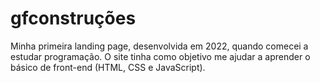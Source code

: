 # gfconstruções

<p>Minha primeira landing page, desenvolvida em 2022, quando comecei a estudar programação. O site tinha como objetivo me ajudar a aprender o básico de front-end (HTML, CSS e JavaScript).<p/>
